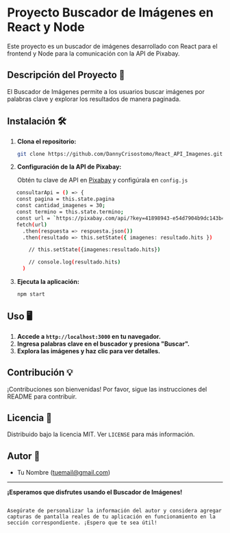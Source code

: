 # Proyecto Buscador de Imágenes en React y Node

Este proyecto es un buscador de imágenes desarrollado con React para el frontend y Node para la comunicación con la API de Pixabay.

## Descripción del Proyecto 🚀

El Buscador de Imágenes permite a los usuarios buscar imágenes por palabras clave y explorar los resultados de manera paginada.

## Instalación 🛠️

1. **Clona el repositorio:**

   ```bash
   git clone https://github.com/DannyCrisostomo/React_API_Imagenes.git
   ```

2. **Configuración de la API de Pixabay:**

   Obtén tu clave de API en [Pixabay](https://pixabay.com/api/docs/) y configúrala en `config.js `

 ```bash
    consultarApi = () => {
    const pagina = this.state.pagina
    const cantidad_imagenes = 30;
    const termino = this.state.termino;
    const url = `https://pixabay.com/api/?key=41898943-e54d7904b9dc143b4b3cbce98&q=${termino}&per_page=${cantidad_imagenes}&page=${pagina}`;
    fetch(url)
      .then(respuesta => respuesta.json())
      .then(resultado => this.setState({ imagenes: resultado.hits })

        // this.setState({imagenes:resultado.hits})

        // console.log(resultado.hits)
      )
```
   

3. **Ejecuta la aplicación:**

   ```bash
   npm start
   ```

## Uso 🖥️

1. **Accede a `http://localhost:3000` en tu navegador.**
2. **Ingresa palabras clave en el buscador y presiona "Buscar".**
3. **Explora las imágenes y haz clic para ver detalles.**

## Contribución 💡

¡Contribuciones son bienvenidas! Por favor, sigue las instrucciones del README para contribuir.

## Licencia 📝

Distribuido bajo la licencia MIT. Ver `LICENSE` para más información.

## Autor 👤

- Tu Nombre (<tuemail@gmail.com>)

---

**¡Esperamos que disfrutes usando el Buscador de Imágenes!**
```

Asegúrate de personalizar la información del autor y considera agregar capturas de pantalla reales de tu aplicación en funcionamiento en la sección correspondiente. ¡Espero que te sea útil!
